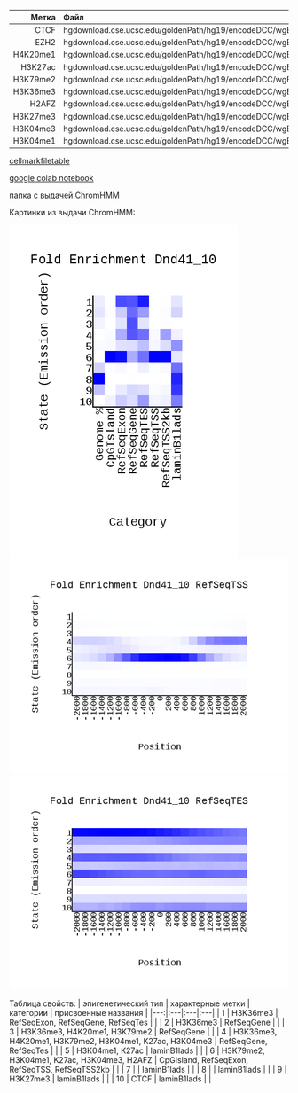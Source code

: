 | Метка | Файл |
|---:|:---|
| CTCF | hgdownload.cse.ucsc.edu/goldenPath/hg19/encodeDCC/wgEncodeBroadHistone/wgEncodeBroadHistoneDnd41CtcfAlnRep1.bam |
| EZH2 | hgdownload.cse.ucsc.edu/goldenPath/hg19/encodeDCC/wgEncodeBroadHistone/wgEncodeBroadHistoneDnd41Ezh239875AlnRep1.bam |
| H4K20me1 | hgdownload.cse.ucsc.edu/goldenPath/hg19/encodeDCC/wgEncodeBroadHistone/wgEncodeBroadHistoneDnd41H4k20me1AlnRep1.bam |
| H3K27ac | hgdownload.cse.ucsc.edu/goldenPath/hg19/encodeDCC/wgEncodeBroadHistone/wgEncodeBroadHistoneDnd41H3k27acAlnRep1.bam |
| H3K79me2 | hgdownload.cse.ucsc.edu/goldenPath/hg19/encodeDCC/wgEncodeBroadHistone/wgEncodeBroadHistoneDnd41H3k79me2AlnRep1.bam |
| H3K36me3 | hgdownload.cse.ucsc.edu/goldenPath/hg19/encodeDCC/wgEncodeBroadHistone/wgEncodeBroadHistoneDnd41H3k36me3AlnRep1.bam |
| H2AFZ | hgdownload.cse.ucsc.edu/goldenPath/hg19/encodeDCC/wgEncodeBroadHistone/wgEncodeBroadHistoneDnd41H2azAlnRep1.bam |
| H3K27me3 | hgdownload.cse.ucsc.edu/goldenPath/hg19/encodeDCC/wgEncodeBroadHistone/wgEncodeBroadHistoneDnd41H3k27me3AlnRep1.bam |
| H3K04me3 | hgdownload.cse.ucsc.edu/goldenPath/hg19/encodeDCC/wgEncodeBroadHistone/wgEncodeBroadHistoneDnd41H3k04me3AlnRep1.bam |
| H3K04me1 | hgdownload.cse.ucsc.edu/goldenPath/hg19/encodeDCC/wgEncodeBroadHistone/wgEncodeBroadHistoneDnd41H3k04me1AlnRep1.bam |


[cellmarkfiletable](https://github.com/princecorwinofamber/hse_hw3_chromhmm/blob/main/cellmarkfiletable.txt)


[google colab notebook](https://colab.research.google.com/drive/1EF1XlW3EW4-OmLiFUCZj-vro5173BEhs?usp=sharing)


[папка с выдачей ChromHMM](https://github.com/princecorwinofamber/hse_hw3_chromhmm/tree/main/learned_model)


Картинки из выдачи ChromHMM:


![](https://github.com/princecorwinofamber/hse_hw3_chromhmm/blob/main/Dnd41_10_overlap.png)
![](https://github.com/princecorwinofamber/hse_hw3_chromhmm/blob/main/Dnd41_10_RefSeqTSS_neighborhood.png)
![](https://github.com/princecorwinofamber/hse_hw3_chromhmm/blob/main/Dnd41_10_RefSeqTES_neighborhood.png)


Таблица свойств:
| эпигенетический тип | характерные метки | категории | присвоенные названия |
|---:|:---|:---|:---|
| 1 | H3K36me3 | RefSeqExon, RefSeqGene, RefSeqTes | |
| 2 | H3K36me3 | RefSeqGene | |
| 3 | H3K36me3, H4K20me1, H3K79me2 | RefSeqGene | |
| 4 | H3K36me3, H4K20me1, H3K79me2, H3K04me1, K27ac, H3K04me3 | RefSeqGene, RefSeqTes | |
| 5 | H3K04me1, K27ac | laminB1lads | |
| 6 | H3K79me2, H3K04me1, K27ac, H3K04me3, H2AFZ | CpGIsland, RefSeqExon, RefSeqTSS, RefSeqTSS2kb | |
| 7 | | laminB1lads | |
| 8 | | laminB1lads | |
| 9 | H3K27me3 | laminB1lads | |
| 10 | CTCF | laminB1lads | |
